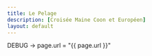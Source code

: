 ```yaml
---
title: Le Pelage
description: [Croisée Maine Coon et Européen]
layout: default
---
```


<p>DEBUG → page.url = "{{ page.url }}"</p>
